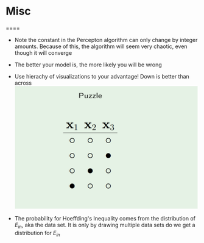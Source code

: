 # Misc
====

* Note the constant in the Percepton algorithm can only change by integer amounts. Because of this, the algorithm will seem very chaotic, even though it will converge
* The better your model is, the more likely you will be wrong
* Use hierachy of visualizations to your advantage! Down is better than across
![puzzle](puzzle.PNG)

* The probability for Hoeffding's Inequality comes from the distribution of $E_{in}$, aka the data set. It is only by drawing multiple data sets do we get a distribution for $E_{in}$  
